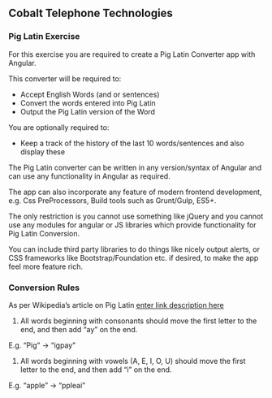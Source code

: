 ## Cobalt Telephone Technologies

### Pig Latin Exercise

For this exercise you are required to create a Pig Latin Converter app with Angular.

This converter will be required to:
 - Accept English Words (and or sentences)
 - Convert the words entered into Pig Latin
 - Output the Pig Latin version of the Word

You are optionally required to:

 - Keep a track of the history of the last 10 words/sentences and also display these

The Pig Latin converter can be written in any version/syntax of Angular and can use any functionality in Angular as required.

The app can also incorporate any feature of modern frontend development, e.g. Css PreProcessors, Build tools such as Grunt/Gulp, ES5+.

The only restriction is you cannot use something like jQuery and you cannot use any modules for angular or JS libraries which provide functionality for Pig Latin Conversion.

You can include third party libraries to do things like nicely output alerts, or CSS frameworks like Bootstrap/Foundation etc. if desired, to make the app feel more feature rich.

### Conversion Rules

As per Wikipedia’s article on Pig Latin [enter link description here](https://en.wikipedia.org/wiki/Pig_Latin)

1. All words beginning with consonants should move the first letter to the end, and then add “ay” on the end.

E.g. “Pig” -> “igpay”

1. All words beginning with vowels (A, E, I, O, U) should move the first letter to the end, and then add “i” on the end.

E.g. “apple” -> “ppleai”